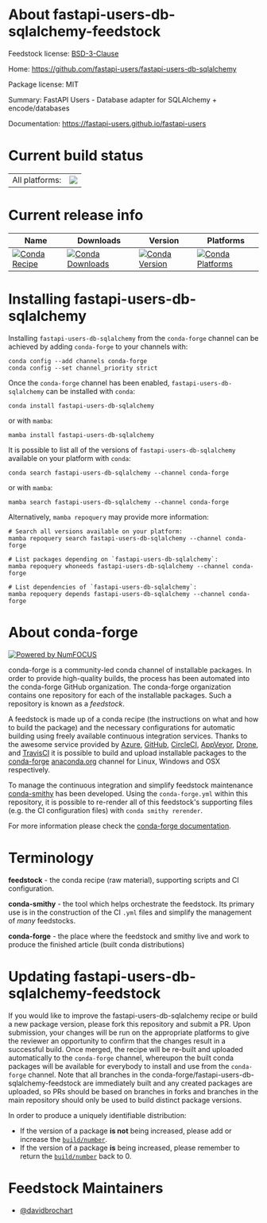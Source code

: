 About fastapi-users-db-sqlalchemy-feedstock
===========================================

Feedstock license: [BSD-3-Clause](https://github.com/conda-forge/fastapi-users-db-sqlalchemy-feedstock/blob/main/LICENSE.txt)

Home: https://github.com/fastapi-users/fastapi-users-db-sqlalchemy

Package license: MIT

Summary: FastAPI Users - Database adapter for SQLAlchemy + encode/databases

Documentation: https://fastapi-users.github.io/fastapi-users

Current build status
====================


<table><tr><td>All platforms:</td>
    <td>
      <a href="https://dev.azure.com/conda-forge/feedstock-builds/_build/latest?definitionId=15740&branchName=main">
        <img src="https://dev.azure.com/conda-forge/feedstock-builds/_apis/build/status/fastapi-users-db-sqlalchemy-feedstock?branchName=main">
      </a>
    </td>
  </tr>
</table>

Current release info
====================

| Name | Downloads | Version | Platforms |
| --- | --- | --- | --- |
| [![Conda Recipe](https://img.shields.io/badge/recipe-fastapi--users--db--sqlalchemy-green.svg)](https://anaconda.org/conda-forge/fastapi-users-db-sqlalchemy) | [![Conda Downloads](https://img.shields.io/conda/dn/conda-forge/fastapi-users-db-sqlalchemy.svg)](https://anaconda.org/conda-forge/fastapi-users-db-sqlalchemy) | [![Conda Version](https://img.shields.io/conda/vn/conda-forge/fastapi-users-db-sqlalchemy.svg)](https://anaconda.org/conda-forge/fastapi-users-db-sqlalchemy) | [![Conda Platforms](https://img.shields.io/conda/pn/conda-forge/fastapi-users-db-sqlalchemy.svg)](https://anaconda.org/conda-forge/fastapi-users-db-sqlalchemy) |

Installing fastapi-users-db-sqlalchemy
======================================

Installing `fastapi-users-db-sqlalchemy` from the `conda-forge` channel can be achieved by adding `conda-forge` to your channels with:

```
conda config --add channels conda-forge
conda config --set channel_priority strict
```

Once the `conda-forge` channel has been enabled, `fastapi-users-db-sqlalchemy` can be installed with `conda`:

```
conda install fastapi-users-db-sqlalchemy
```

or with `mamba`:

```
mamba install fastapi-users-db-sqlalchemy
```

It is possible to list all of the versions of `fastapi-users-db-sqlalchemy` available on your platform with `conda`:

```
conda search fastapi-users-db-sqlalchemy --channel conda-forge
```

or with `mamba`:

```
mamba search fastapi-users-db-sqlalchemy --channel conda-forge
```

Alternatively, `mamba repoquery` may provide more information:

```
# Search all versions available on your platform:
mamba repoquery search fastapi-users-db-sqlalchemy --channel conda-forge

# List packages depending on `fastapi-users-db-sqlalchemy`:
mamba repoquery whoneeds fastapi-users-db-sqlalchemy --channel conda-forge

# List dependencies of `fastapi-users-db-sqlalchemy`:
mamba repoquery depends fastapi-users-db-sqlalchemy --channel conda-forge
```


About conda-forge
=================

[![Powered by
NumFOCUS](https://img.shields.io/badge/powered%20by-NumFOCUS-orange.svg?style=flat&colorA=E1523D&colorB=007D8A)](https://numfocus.org)

conda-forge is a community-led conda channel of installable packages.
In order to provide high-quality builds, the process has been automated into the
conda-forge GitHub organization. The conda-forge organization contains one repository
for each of the installable packages. Such a repository is known as a *feedstock*.

A feedstock is made up of a conda recipe (the instructions on what and how to build
the package) and the necessary configurations for automatic building using freely
available continuous integration services. Thanks to the awesome service provided by
[Azure](https://azure.microsoft.com/en-us/services/devops/), [GitHub](https://github.com/),
[CircleCI](https://circleci.com/), [AppVeyor](https://www.appveyor.com/),
[Drone](https://cloud.drone.io/welcome), and [TravisCI](https://travis-ci.com/)
it is possible to build and upload installable packages to the
[conda-forge](https://anaconda.org/conda-forge) [anaconda.org](https://anaconda.org/)
channel for Linux, Windows and OSX respectively.

To manage the continuous integration and simplify feedstock maintenance
[conda-smithy](https://github.com/conda-forge/conda-smithy) has been developed.
Using the ``conda-forge.yml`` within this repository, it is possible to re-render all of
this feedstock's supporting files (e.g. the CI configuration files) with ``conda smithy rerender``.

For more information please check the [conda-forge documentation](https://conda-forge.org/docs/).

Terminology
===========

**feedstock** - the conda recipe (raw material), supporting scripts and CI configuration.

**conda-smithy** - the tool which helps orchestrate the feedstock.
                   Its primary use is in the construction of the CI ``.yml`` files
                   and simplify the management of *many* feedstocks.

**conda-forge** - the place where the feedstock and smithy live and work to
                  produce the finished article (built conda distributions)


Updating fastapi-users-db-sqlalchemy-feedstock
==============================================

If you would like to improve the fastapi-users-db-sqlalchemy recipe or build a new
package version, please fork this repository and submit a PR. Upon submission,
your changes will be run on the appropriate platforms to give the reviewer an
opportunity to confirm that the changes result in a successful build. Once
merged, the recipe will be re-built and uploaded automatically to the
`conda-forge` channel, whereupon the built conda packages will be available for
everybody to install and use from the `conda-forge` channel.
Note that all branches in the conda-forge/fastapi-users-db-sqlalchemy-feedstock are
immediately built and any created packages are uploaded, so PRs should be based
on branches in forks and branches in the main repository should only be used to
build distinct package versions.

In order to produce a uniquely identifiable distribution:
 * If the version of a package **is not** being increased, please add or increase
   the [``build/number``](https://docs.conda.io/projects/conda-build/en/latest/resources/define-metadata.html#build-number-and-string).
 * If the version of a package **is** being increased, please remember to return
   the [``build/number``](https://docs.conda.io/projects/conda-build/en/latest/resources/define-metadata.html#build-number-and-string)
   back to 0.

Feedstock Maintainers
=====================

* [@davidbrochart](https://github.com/davidbrochart/)

